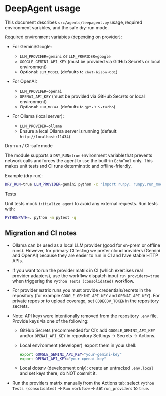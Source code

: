 # DeepAgent usage

This document describes `src/agents/deepagent.py` usage, required environment variables, and the safe dry-run mode.

Required environment variables (depending on provider):

- For Gemini/Google:
  - `LLM_PROVIDER=gemini` or `LLM_PROVIDER=google`
  - `GOOGLE_GEMINI_API_KEY` (must be provided via GitHub Secrets or local environment)
  - Optional: `LLM_MODEL` (defaults to `chat-bison-001`)

- For OpenAI:
  - `LLM_PROVIDER=openai`
  - `OPENAI_API_KEY` (must be provided via GitHub Secrets or local environment)
  - Optional: `LLM_MODEL` (defaults to `gpt-3.5-turbo`)

 - For Ollama (local server):
   - `LLM_PROVIDER=ollama`
   - Ensure a local Ollama server is running (default: `http://localhost:11434`)

Dry-run / CI-safe mode

The module supports a `DRY_RUN=true` environment variable that prevents network calls and forces the agent to use the built-in `EchoTool` only. This makes unit tests and CI runs deterministic and offline-friendly.

Example (dry run):

```bash
DRY_RUN=true LLM_PROVIDER=gemini python -c "import runpy; runpy.run_module('src.agents.deepagent', run_name='__main__')"
```

Tests

Unit tests mock `initialize_agent` to avoid any external requests. Run tests with:

```bash
PYTHONPATH=. python -m pytest -q
```

## Migration and CI notes

- Ollama can be used as a local LLM provider (good for on-prem or offline runs). However, for primary CI testing we prefer cloud providers (Gemini and OpenAI) because they are easier to run in CI and have stable HTTP APIs.
- If you want to run the provider matrix in CI (which exercises real provider adapters), use the workflow dispatch input `run_providers=true` when triggering the `Python Tests (consolidated)` workflow.
- For provider matrix runs you must provide credentials/secrets in the repository (for example `GOOGLE_GEMINI_API_KEY` and `OPENAI_API_KEY`). For private repos or to upload coverage, set `CODECOV_TOKEN` in the repository secrets.
- Note: API keys were intentionally removed from the repository `.env` file. Provide keys via one of the following:

  - GitHub Secrets (recommended for CI): add `GOOGLE_GEMINI_API_KEY` and/or `OPENAI_API_KEY` in repository Settings → Secrets → Actions.

  - Local environment (developer): export them in your shell:

    ```bash
    export GOOGLE_GEMINI_API_KEY="your-gemini-key"
    export OPENAI_API_KEY="your-openai-key"
    ```

  - Local dotenv (development only): create an untracked `.env.local` and set keys there; do NOT commit it.
- Run the providers matrix manually from the Actions tab: select `Python Tests (consolidated)` → `Run workflow` → set `run_providers` to `true`.

